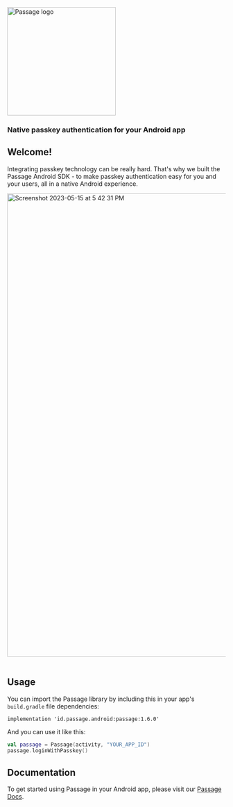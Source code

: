 <img src="https://storage.googleapis.com/passage-docs/passage-logo-gradient.svg" alt="Passage logo" style="width:250px;"/>

### Native passkey authentication for your Android app
## Welcome!
Integrating passkey technology can be really hard. That's why we built the Passage Android SDK - to make passkey authentication easy for you and your users, all in a native Android experience.

<img width="1069" alt="Screenshot 2023-05-15 at 5 42 31 PM" src="https://github.com/passageidentity/passage-android/assets/16176400/fc1acb9f-0eb7-4a8f-99b9-55be4459bfee">

<br>
<br>

## Usage

You can import the Passage library by including this in your app's `build.gradle` file dependencies:
```
implementation 'id.passage.android:passage:1.6.0'
```

And you can use it like this:
```kotlin
val passage = Passage(activity, "YOUR_APP_ID")
passage.loginWithPasskey()
```


## Documentation
To get started using Passage in your Android app, please visit our [Passage Docs](https://docs.passage.id/mobile/android/).
